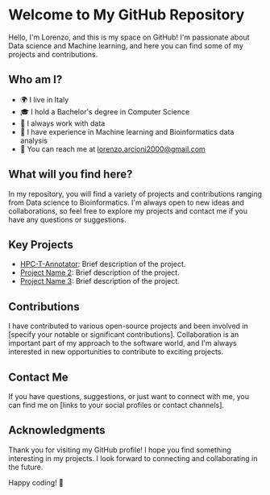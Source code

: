 # Welcome to My GitHub Repository

Hello, I'm Lorenzo, and this is my space on GitHub! I'm passionate about Data science and Machine learning, and here you can find some of my projects and contributions.

## Who am I?

- 🌍 I live in Italy
- 🎓 I hold a Bachelor's degree in Computer Science
- 💼 I always work with data
- 🚀 I have experience in Machine learning and Bioinformatics data analysis
- 📧 You can reach me at lorenzo.arcioni2000@gmail.com

## What will you find here?

In my repository, you will find a variety of projects and contributions ranging from Data science to Bioinformatics. I'm always open to new ideas and collaborations, so feel free to explore my projects and contact me if you have any questions or suggestions.

## Key Projects

- [HPC-T-Annotator](link_to_project_1): Brief description of the project.
- [Project Name 2](link_to_project_2): Brief description of the project.
- [Project Name 3](link_to_project_3): Brief description of the project.

## Contributions

I have contributed to various open-source projects and been involved in [specify your notable or significant contributions]. Collaboration is an important part of my approach to the software world, and I'm always interested in new opportunities to contribute to exciting projects.

## Contact Me

If you have questions, suggestions, or just want to connect with me, you can find me on [links to your social profiles or contact channels].

## Acknowledgments

Thank you for visiting my GitHub profile! I hope you find something interesting in my projects. I look forward to connecting and collaborating in the future.

Happy coding! 🚀


